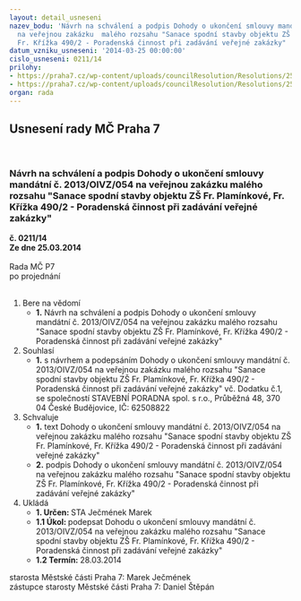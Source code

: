 ```yaml
---
layout: detail_usneseni
nazev_bodu: 'Návrh na schválení a podpis Dohody o ukončení smlouvy mandátní č. 2013/OIVZ/054
  na veřejnou zakázku  malého rozsahu "Sanace spodní stavby objektu ZŠ Fr. Plamínkové,
  Fr. Křížka 490/2 - Poradenská činnost při zadávání veřejné zakázky" '
datum_vzniku_usneseni: '2014-03-25 00:00:00'
cislo_usneseni: 0211/14
prilohy:
- https://praha7.cz/wp-content/uploads/councilResolution/Resolutions/25170/14-14-3._usnesen%c3%ad_%c4%8d._0701.doc
- https://praha7.cz/wp-content/uploads/councilResolution/Resolutions/25170/14-14-4._usnesen%c3%ad_%c4%8d.0983.doc
organ: rada
---
```

<div id="ucUsn_pList" class="usn">
	<span><h2>Usnesení rady MČ Praha 7 </h2>
<br></span><div class="standBody">
<span><h3>Návrh na schválení a podpis Dohody o ukončení smlouvy mandátní č. 2013/OIVZ/054 na veřejnou zakázku  malého rozsahu "Sanace spodní stavby objektu ZŠ Fr. Plamínkové, Fr. Křížka 490/2 - Poradenská činnost při zadávání veřejné zakázky" </h3></span><div class="center">
		<strong>č. 0211/14</strong><br>
	</div>
<div class="center">
		<strong>Ze dne 25.03.2014</strong><br><br>
	</div>Rada MČ P7<br> po projednání<br><br><ol>
<li>Bere na vědomí<ul><li>
<strong>1.</strong> Návrh na schválení a podpis Dohody o ukončení smlouvy mandátní č. 2013/OIVZ/054 na veřejnou zakázku  malého rozsahu "Sanace spodní stavby objektu ZŠ Fr. Plamínkové, Fr. Křížka 490/2 - Poradenská činnost při zadávání veřejné zakázky" </li></ul>
</li>
<li>Souhlasí<ul><li>
<strong>1.</strong> s návrhem a podepsáním Dohody o ukončení  smlouvy mandátní č. 2013/OIVZ/054 na veřejnou zakázku  malého rozsahu "Sanace spodní stavby objektu ZŠ Fr. Plamínkové, Fr. Křížka 490/2 - Poradenská činnost při zadávání veřejné zakázky" vč. Dodatku č.1, se společností STAVEBNÍ PORADNA spol.  s r.o., Průběžná 48, 370 04 České Budějovice, IČ: 62508822  </li></ul>
</li>
<li>Schvaluje<ul>
<li>
<strong>1.</strong> text Dohody o ukončení smlouvy mandátní č. 2013/OIVZ/054 na veřejnou zakázku  malého rozsahu "Sanace spodní stavby objektu ZŠ Fr. Plamínkové,  Fr. Křížka 490/2 - Poradenská činnost při zadávání veřejné zakázky" </li>
<li>
<strong>2.</strong> podpis Dohody o ukončení smlouvy mandátní č. 2013/OIVZ/054 na veřejnou zakázku  malého rozsahu "Sanace spodní stavby objektu ZŠ Fr. Plamínkové,  Fr. Křížka 490/2 - Poradenská činnost při zadávání veřejné zakázky"    </li>
</ul>
</li>
<li>Ukládá<ul>
<li>
<strong>1. Určen: </strong>STA Ječmének Marek</li>
<li>
<strong>1.1 Úkol: </strong>podepsat Dohodu o ukončení smlouvy mandátní č. 2013/OIVZ/054 na veřejnou zakázku  malého rozsahu "Sanace spodní stavby objektu  ZŠ Fr. Plamínkové, Fr. Křížka 490/2 - Poradenská činnost při zadávání veřejné zakázky" </li>
<li>
<strong>1.2 Termín: </strong>28.03.2014</li>
</ul>
</li>
</ol>starosta Městské části Praha 7: Marek Ječmének<br>zástupce starosty Městské části Praha 7: Daniel Štěpán 
</div>
</div>